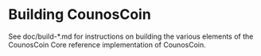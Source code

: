 Building CounosCoin
================

See doc/build-*.md for instructions on building the various
elements of the CounosCoin Core reference implementation of CounosCoin.
